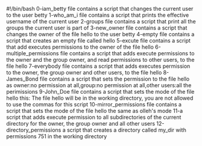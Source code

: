 #!/bin/bash
0-iam_betty file contains a script that changes the current user to the user betty
1-who_am_i file contains a script that prints the effective username of the current user
2-groups file contains a script that print all the groups the current user is part of
3-new_owner file contains a script that changes the owner of the file hello to the user betty
4-empty file contains a script that creates an empty file called hello
5-excute file contains a script that add executes permissions to the owner of the file hello
6-multiple_permissions file contains a script that adds execute permissions to the owner and the group owner, and read permissions to other users, to the file hello
7-everybody file contains a script that adds executes permission to the owner, the group owner and other users, to the file hello
8-James_Bond file contains a script that sets the permission to the file hello as owner:no permission at all,group:no permission at all,other users:all the perimissions
9-John_Doe file contains a script that sets the mode of the file hello this: The file hello will be in the working directory, you are not allowed to use the commas for this script
10-mirror_permissions file contains a script that sets the mode of the file hello the same as olleh's mode
11-a script that adds execute permission to all subdirectories of the current directory for the owner, the group owner and all other users
12-directory_permissions  a script that creates a directory called my_dir with permissions 751 in the working directory
